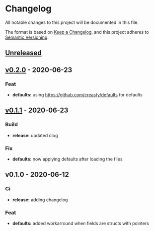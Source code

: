 # Changelog

All notable changes to this project will be documented in this file.

The format is based on [Keep a Changelog](https://keepachangelog.com/en/1.0.0/),
and this project adheres to [Semantic Versioning](https://semver.org/spec/v2.0.0.html).

<a name="unreleased"></a>
## [Unreleased]


<a name="v0.2.0"></a>
## [v0.2.0] - 2020-06-23
### Feat
- **defaults:** using https://github.com/creasty/defaults for defaults


<a name="v0.1.1"></a>
## [v0.1.1] - 2020-06-23
### Build
- **release:** updated clog

### Fix
- **defaults:** now applying defaults after loading the files


<a name="v0.1.0"></a>
## v0.1.0 - 2020-06-12
### Ci
- **release:** adding changelog

### Feat
- **defaults:** added workarround when fields are structs with pointers


[Unreleased]: https://github.com/xmlking/configor/compare/v0.2.0...HEAD
[v0.2.0]: https://github.com/xmlking/configor/compare/v0.1.1...v0.2.0
[v0.1.1]: https://github.com/xmlking/configor/compare/v0.1.0...v0.1.1
